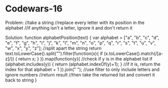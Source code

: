 # Codewars-16
Problem: //take a string
//replace every letter with its position in the alphabet
//if anything isn't a letter, ignore it and don't return it

Solution:
function alphabetPosition(text) {
	var alphabet = ["a", "b", "c", "d", "e", "f", "g", "h", "i", "j", "k", "l", "m", "n", "o", "p", "q", "r", "s", "t", "u", "v", "w", "x", "y", "z"];
	//split apart the string
	return text.toLowerCase().split("").filter(function(x){
		if (x.toLowerCase().match(/[a-z]/)) {
			return x;
		}
	}).map(function(y){
		//check if y is in the alphabet list
		if (alphabet.includes(y)) {
			return (alphabet.indexOf(y)+1);
		}
		//if it is, return the index for that alphabet + 1
	}).join(" ");
	//use filter to only include letters and ignore numbers
	//return result
	//then take the returned list and convert it back to string
}

